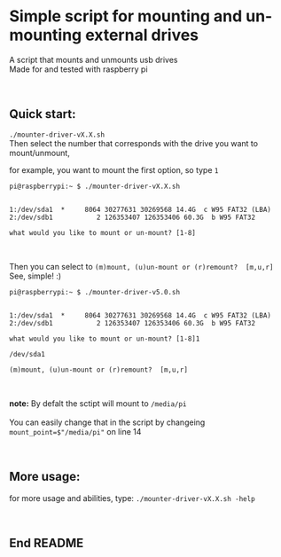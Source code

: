 
# Simple script for mounting and un-mounting external drives

A script that mounts and unmounts usb drives   
Made for and tested with raspberry pi  

<br>

## Quick start:

`./mounter-driver-vX.X.sh` <br>	
Then select the number that corresponds with the drive you want to mount/unmount,	
	
for example, you want to mount the first option, so type `1`
```
pi@raspberrypi:~ $ ./mounter-driver-vX.X.sh 


1:/dev/sda1  *     8064 30277631 30269568 14.4G  c W95 FAT32 (LBA)
2:/dev/sdb1           2 126353407 126353406 60.3G  b W95 FAT32

what would you like to mount or un-mount? [1-8]
```
<br>

Then you can select to `(m)mount, (u)un-mount or (r)remount?  [m,u,r]` <br>
See, simple! :)	

```
pi@raspberrypi:~ $ ./mounter-driver-v5.0.sh 


1:/dev/sda1  *     8064 30277631 30269568 14.4G  c W95 FAT32 (LBA)
2:/dev/sdb1           2 126353407 126353406 60.3G  b W95 FAT32

what would you like to mount or un-mount? [1-8]1

/dev/sda1

(m)mount, (u)un-mount or (r)remount?  [m,u,r]
```
<br>

**note:** By defalt the sctipt will mount to `/media/pi` <br>	
You can easily change that in the script by changeing `mount_point=$"/media/pi"` on line 14	

<br>


## More usage:

for more usage and abilities, type:	
`./mounter-driver-vX.X.sh -help`	

<br>




## End README

<br>


